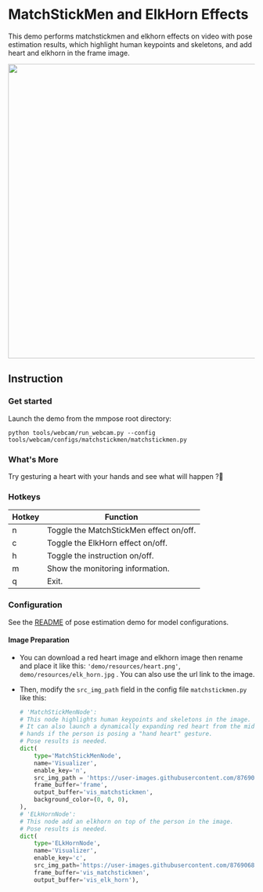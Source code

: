 # MatchStickMen and ElkHorn Effects

This demo performs matchstickmen and elkhorn effects on video with pose estimation results, which highlight human keypoints and skeletons, and add heart and elkhorn in the frame image.

<div align="center">
    <img src="https://user-images.githubusercontent.com/87690686/149058108-b370e6ee-a48d-4132-bf26-57f222586405.gif" width="600px" alt><br>
</div>

## Instruction

### Get started

Launch the demo from the mmpose root directory:

```shell
python tools/webcam/run_webcam.py --config tools/webcam/configs/matchstickmen/matchstickmen.py
```

### What's More

Try gesturing a heart with your hands and see what will happen ?:eyes:

### Hotkeys

| Hotkey | Function |
| -- | -- |
| n | Toggle the MatchStickMen effect on/off. |
| c | Toggle the ElkHorn effect on/off. |
| h | Toggle the instruction on/off. |
| m | Show the monitoring information. |
| q | Exit. |n

### Configuration

See the [README](/tools/webcam/configs/examples/README.md#configuration) of pose estimation demo for model configurations.

#### Image Preparation

- You can download a red heart image and elkhorn image then rename and place it like this: `'demo/resources/heart.png'`, `demo/resources/elk_horn.jpg` . You can also use the url link to the image.

- Then, modify the `src_img_path` field in the config file `matchstickmen.py` like this:

    ```python
    # 'MatchStickMenNode':
    # This node highlights human keypoints and skeletons in the image.
    # It can also launch a dynamically expanding red heart from the middle of
    # hands if the person is posing a "hand heart" gesture.
    # Pose results is needed.
    dict(
        type='MatchStickMenNode',
        name='Visualizer',
        enable_key='n',
        src_img_path = 'https://user-images.githubusercontent.com/87690686/149731850-ea946766-a4e8-4efa-82f5-e2f0515db8ae.png',
        frame_buffer='frame',
        output_buffer='vis_matchstickmen',
        background_color=(0, 0, 0),
    ),
    # 'ELkHornNode':
    # This node add an elkhorn on top of the person in the image.
    # Pose results is needed.
    dict(
        type='ELkHornNode',
        name='Visualizer',
        enable_key='c',
        src_img_path='https://user-images.githubusercontent.com/87690686/149731877-1a7ff0f3-fc5a-4fd5-b330-7f35e2930f02.jpg',
        frame_buffer='vis_matchstickmen',
        output_buffer='vis_elk_horn'),
    ```
